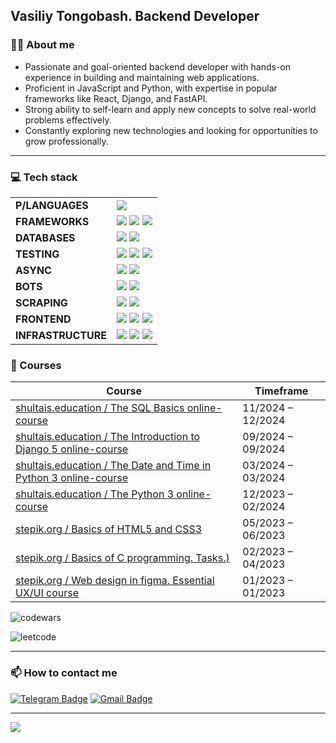 ## Vasiliy Tongobash. Backend Developer
 
 ### 👩‍💻 About me
 
 - Passionate and goal-oriented backend developer with hands-on experience in building and maintaining web applications.  
 - Proficient in JavaScript and Python, with expertise in popular frameworks like React, Django, and FastAPI.  
 - Strong ability to self-learn and apply new concepts to solve real-world problems effectively.  
 - Constantly exploring new technologies and looking for opportunities to grow professionally.
 
 ---
 
 ### 💻 Tech stack  

<table>
  <tr>
    <td><b>P/LANGUAGES</b></td>
    <td>
      <img src="https://img.shields.io/badge/Python-800000?style=for-the-badge&logo=python&logoColor=white"/>
    </td>
  </tr>
  <tr>
    <td><b>FRAMEWORKS</b></td>
    <td>
      <img src="https://img.shields.io/badge/Django-A52A2A?style=for-the-badge&logo=django&logoColor=white"/>
      <img src="https://img.shields.io/badge/DRF-A52A2A?style=for-the-badge"/>
      <img src="https://img.shields.io/badge/FastAPI-A52A2A?style=for-the-badge&logo=fastapi&logoColor=white"/>
    </td>
  </tr>
  <tr>
    <td><b>DATABASES</b></td>
    <td>
      <img src="https://img.shields.io/badge/PostgreSQL-A0522D?style=for-the-badge&logo=PostgreSQL&logoColor=white"/>
      <img src="https://img.shields.io/badge/MySQL-A0522D?style=for-the-badge&logo=MySQL&logoColor=white"/>
    </td>
  </tr>
  <tr>
    <td><b>TESTING</b></td>
    <td>
      <img src="https://img.shields.io/badge/Pytest-8B4513?style=for-the-badge&logo=Pytest&logoColor=white"/>
      <img src="https://img.shields.io/badge/unittest-8B4513?style=for-the-badge&logo=unittest&logoColor=white"/>
      <img src="https://img.shields.io/badge/Postman-8B4513?style=for-the-badge&logo=postman&logoColor=white"/>
    </td>
  </tr>
  <tr>
    <td><b>ASYNC</b></td>
    <td>
      <img src="https://img.shields.io/badge/AsyncIO-D2691E?style=for-the-badge&logo=AsyncIO&logoColor=white"/>
      <img src="https://img.shields.io/badge/aiohttp-D2691E?style=for-the-badge&logo=aiohttp&logoColor=white"/>
    </td>
  </tr>
  <tr>
    <td><b>BOTS</b></td>
    <td>
      <img src="https://img.shields.io/badge/aiogram-CD853F?style=for-the-badge&logo=aiogram&logoColor=white"/>
      <img src="https://img.shields.io/badge/telethon-CD853F?style=for-the-badge&logo=telethon&logoColor=white"/>
    </td>
  </tr>
  <tr>
    <td><b>SCRAPING</b></td>
    <td>
      <img src="https://img.shields.io/badge/Selenium-B8860B?style=for-the-badge&logo=Selenium&logoColor=white"/>
      <img src="https://img.shields.io/badge/BEAUTIFUL SOUP-B8860B?style=for-the-badge"/>
    </td>
  </tr>
  <tr>
    <td><b>FRONTEND</b></td>
    <td>
      <img src="https://img.shields.io/badge/HTML5-96a4a5?style=for-the-badge&logo=HTML5&logoColor=white"/>
      <img src="https://img.shields.io/badge/CSS3-96a4a5?style=for-the-badge&logo=CSS3&logoColor=white"/>
      <img src="https://img.shields.io/badge/Bootstrap-96a4a5?style=for-the-badge&logo=Bootstrap&logoColor=white"/>
    </td>
  </tr>
  <tr>
    <td><b>INFRASTRUCTURE</b></td>
    <td>
      <img src="https://img.shields.io/badge/Git-9a7b4d?style=for-the-badge&logo=Git&logoColor=white"/>
      <img src="https://img.shields.io/badge/Docker-9a7b4d?style=for-the-badge&logo=Docker&logoColor=white"/>
      <img src="https://img.shields.io/badge/Linux-9a7b4d?style=for-the-badge&logo=Linux&logoColor=white"/>
    </td>
  </tr>
</table>

 
 ### 📑 Courses
 
 | Course                                                                                                                                        | Timeframe         |
 | ----------------------------------------------------------------------------------------------------------------------------------------------| ----------------- |
 | [shultais.education / The SQL Basics online-course](https://shultais.education/certificates/90fc6b53da1ffcb0e4d9e169e273e771/en)                                                                               | 11/2024 – 12/2024 |
 | [shultais.education / The Introduction to Django 5 online-course](https://shultais.education/certificates/5f642abd34b28f7f3e1167d4d6e3f4b1/en)                                                                               | 09/2024 – 09/2024 |
 | [shultais.education / The Date and Time in Python 3 online-course](https://shultais.education/certificates/1d47bcc8300c7f5d8280a3e9c1277533/en)                                                                               | 03/2024 – 03/2024 |
 | [shultais.education / The Python 3 online-course](https://shultais.education/certificates/d9f4121a550245ea34e90267b6852bed/en)                                                                               | 12/2023 – 02/2024 |
 | [stepik.org / Basics of HTML5 and CSS3](https://stepik.org/cert/2098378?lang=en)                                                                               |05/2023 – 06/2023 |
 | [stepik.org / Basics of C programming. Tasks.)](https://stepik.org/cert/2672369?lang=en)                                  | 02/2023 – 04/2023 |
 | [stepik.org / Web design in figma. Essential UX/UI course](https://stepik.org/cert/2716443?lang=en)                                                                               | 01/2023 – 01/2023 |

 
 ![codewars](https://www.codewars.com/users/TechWhiz/badges/large)
 
 ![leetcode](https://leetcard.jacoblin.cool/Vasiliy_Tonhobash?theme=nord&font=Tiro%20Tamil)

 ---
 
  ### :mailbox: How to contact me
 
[![Telegram Badge](https://img.shields.io/badge/-tongobash-blue?style=flat&logo=Telegram&logoColor=white)](https://t.me/VNTtel) 
[![Gmail Badge](https://img.shields.io/badge/-Gmail-red?style=flat&logo=Gmail&logoColor=white)](mailto:v.tonhobash@gmail.com) 
 
 ---
 [![](https://visitcount.itsvg.in/api?id=kooznitsa&label=Profile%20Views&color=9&icon=5&pretty=false)](https://visitcount.itsvg.in)
